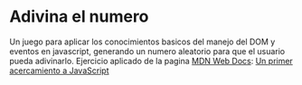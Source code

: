 # Adivina el numero

Un juego para aplicar los conocimientos basicos del manejo del DOM y eventos en javascript, generando un numero aleatorio para que el usuario pueda adivinarlo.
Ejercicio aplicado de la pagina [MDN Web Docs](https://developer.mozilla.org/es/): [Un primer acercamiento a JavaScript](https://developer.mozilla.org/es/docs/Learn/JavaScript/First_steps/A_first_splash)
